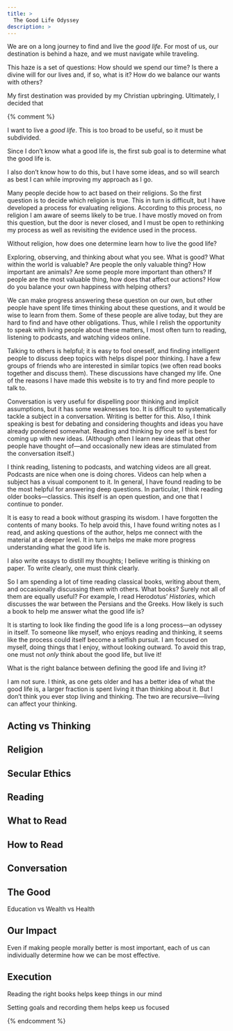 ```yaml
---
title: >
  The Good Life Odyssey
description: >
---
```


We are on a long journey to find and live the _good life_. For most of us, our destination is behind a haze, and we must navigate while traveling.

This haze is a set of questions: How should we spend our time? Is there a divine will for our lives and, if so, what is it? How do we balance our wants with others?

My first destination was provided by my Christian upbringing. Ultimately, I decided that

{% comment %}

I want to live a _good life_. This is too broad to be useful, so it must be subdivided.

Since I don’t know what a good life is, the first sub goal is to determine what the good life is.

I also don’t know how to do this, but I have some ideas, and so will search as best I can while improving my approach as I go.

Many people decide how to act based on their religions. So the first question is to decide which religion is true. This in turn is difficult, but I have developed a process for evaluating religions. According to this process, no religion I am aware of seems likely to be true. I have mostly moved on from this question, but the door is never closed, and I must be open to rethinking my process as well as revisiting the evidence used in the process.

Without religion, how does one determine learn how to live the good life?

Exploring, observing, and thinking about what you see. What is good? What within the world is valuable? Are people the only valuable thing? How important are animals? Are some people more important than others? If people are the most valuable thing, how does that affect our actions? How do you balance your own happiness with helping others?

We can make progress answering these question on our own, but other people have spent life times thinking about these questions, and it would be wise to learn from them. Some of these people are alive today, but they are hard to find and have other obligations. Thus, while I relish the opportunity to speak with living people about these matters, I most often turn to reading, listening to podcasts, and watching videos online.

Talking to others is helpful; it is easy to fool oneself, and finding intelligent people to discuss deep topics with helps dispel poor thinking. I have a few groups of friends who are interested in similar topics (we often read books together and discuss them). These discussions have changed my life. One of the reasons I have made this website is to try and find more people to talk to.

Conversation is very useful for dispelling poor thinking and implicit assumptions, but it has some weaknesses too. It is difficult to systematically tackle a subject in a conversation. Writing is better for this. Also, I think speaking is best for debating and considering thoughts and ideas you have already pondered somewhat. Reading and thinking by one self is best for coming up with new ideas. (Although often I learn new ideas that other people have thought of—and occasionally new ideas are stimulated from the conversation itself.)

I think reading, listening to podcasts, and watching videos are all great. Podcasts are nice when one is doing chores. Videos can help when a subject has a visual component to it. In general, I have found reading to be the most helpful for answering deep questions. In particular, I think reading older books—classics. This itself is an open question, and one that I continue to ponder.

It is easy to read a book without grasping its wisdom. I have forgotten the contents of many books. To help avoid this, I have found writing notes as I read, and asking questions of the author, helps me connect with the material at a deeper level. It in turn helps me make more progress understanding what the good life is.

I also write essays to distill my thoughts; I believe writing is thinking on paper. To write clearly, one must think clearly.

So I am spending a lot of time reading classical books, writing about them, and occasionally discussing them with others. What books? Surely not all of them are equally useful? For example, I read Herodotus’ _Histories_, which discusses the war between the Persians and the Greeks. How likely is such a book to help me answer what the good life is?

It is starting to look like finding the good life is a long process—an odyssey in itself. To someone like myself, who enjoys reading and thinking, it seems like the process could itself become a selfish pursuit. I am focused on myself, doing things that I enjoy, without looking outward. To avoid this trap, one must not _only_ think about the good life, but live it!

What is the right balance between defining the good life and living it?

I am not sure. I think, as one gets older and has a better idea of what the good life is, a larger fraction is spent living it than thinking about it. But I don’t think you ever stop living and thinking. The two are recursive—living can affect your thinking.




## Acting vs Thinking

## Religion

## Secular Ethics

## Reading

## What to Read

## How to Read

## Conversation

## The Good

Education vs Wealth vs Health

## Our Impact

Even if making people morally better is most important, each of us can individually determine how we can be most effective.

## Execution

Reading the right books helps keep things in our mind

Setting goals and recording them helps keep us focused

{% endcomment %}
